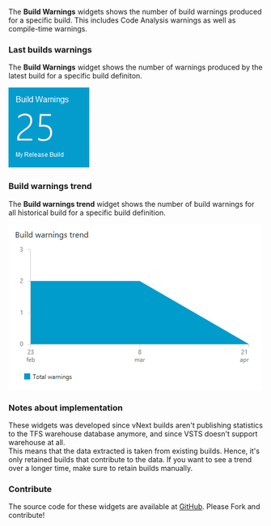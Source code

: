 The **Build Warnings** widgets shows the number of build warnings produced for a specific build. This includes Code Analysis warnings as well as compile-time warnings.
### Last builds warnings ###
The **Build Warnings** widget shows the number of warnings produced by the latest build for a specific build definiton.

![](static/images/preview2.png)
### Build warnings trend ###
The **Build warnings trend** widget shows the number of build warnings for all historical build for a specific build definition.

![](static/images/LargePreview.png)
### Notes about implementation ###
These widgets was developed since vNext builds aren't publishing statistics to the TFS warehouse database anymore, and since VSTS doesn't support 
warehouse at all.  
This means that the data extracted is taken from existing builds. Hence, it's only retained builds that contribute to the data. If you want to 
see a trend over a longer time, make sure to retain builds manually.
### Contribute ###
The source code for these widgets are available at [GitHub](https://github.com/SWarnberg/BuildWarningsWidget). Please Fork and contribute!